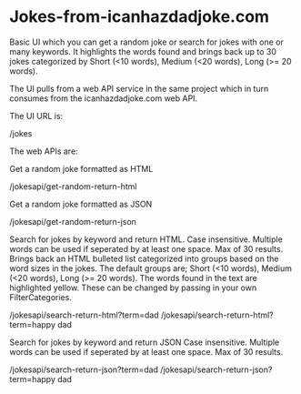 # Jokes-from-icanhazdadjoke.com
Basic UI which you can get a random joke or search for jokes with one or many keywords. 
It highlights the words found and brings back up to 30 jokes categorized by 
Short (&lt;10 words), Medium (&lt;20 words), Long (>= 20 words). 

The UI pulls from a web API service in the same project which in turn consumes from the icanhazdadjoke.com web API.

The UI URL is:

/jokes

The web APIs are:

Get a random joke formatted as HTML

/jokesapi/get-random-return-html

Get a random joke formatted as JSON

/jokesapi/get-random-return-json

Search for jokes by keyword and return HTML. 
Case insensitive. Multiple words can be used if seperated by at least one space. Max of 30 results.
Brings back an HTML bulleted list categorized into groups based on the word sizes in the jokes.
The default groups are; Short (<10 words), Medium (<20 words), Long (>= 20 words).
The words found in the text are highlighted yellow.
These can be changed by passing in your own FilterCategories.

/jokesapi/search-return-html?term=dad
/jokesapi/search-return-html?term=happy dad

Search for jokes by keyword and return JSON
Case insensitive. Multiple words can be used if seperated by at least one space. Max of 30 results.

/jokesapi/search-return-json?term=dad
/jokesapi/search-return-json?term=happy dad



